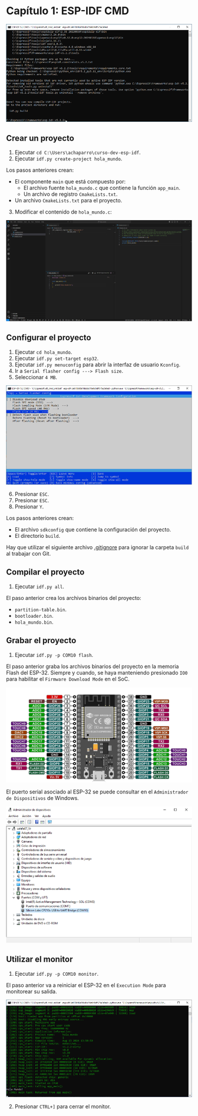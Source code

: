 # Capítulo 1: ESP-IDF CMD

![ESP-IDF CMD](esp_idf_cmd.png)

## Crear un proyecto

1. Ejecutar `cd C:\Users\achaparro\curso-dev-esp-idf`.
2. Ejecutar `idf.py create-project hola_mundo`.

Los pasos anteriores crean:

- El componente `main` que está compuesto por:
  - El archivo fuente `hola_mundo.c` que contiene la función `app_main`.
  - Un archivo de registro `CmakeLists.txt`.
- Un archivo `CmakeLists.txt` para el proyecto.

3. Modificar el contenido de `hola_mundo.c`:

![Proyecto](proyecto.png)

## Configurar el proyecto

1. Ejecutar `cd hola_mundo`.
2. Ejecutar `idf.py set-target esp32`.
3. Ejecutar `idf.py menuconfig` para abrir la interfaz de usuario `Kconfig`.
4. Ir a `Serial flasher config ---> Flash size`.
5. Seleccionar `4 MB`.

![Flash size](flash_size.png)

6. Presionar `ESC`.
7. Presionar `ESC`.
8. Presionar `Y`.

Los pasos anteriores crean:

- El archivo `sdkconfig` que contiene la configuración del proyecto.
- El directorio `build`.

Hay que utilizar el siguiente archivo [.gitignore](https://github.com/espressif/esp-idf/blob/release/v5.2/.gitignore) para ignorar la carpeta `build` al trabajar con Git.

## Compilar el proyecto

1. Ejecutar `idf.py all`.

El paso anterior crea los archivos binarios del proyecto:

- `partition-table.bin`.
- `bootloader.bin`.
- `hola_mundo.bin`.

## Grabar el proyecto

1. Ejecutar `idf.py -p COM10 flash`.

El paso anterior graba los archivos binarios del proyecto en la memoria Flash del ESP-32. Siempre y cuando, se haya manteniendo presionado `IO0` para habilitar el `Firmware Download Mode` en el SoC.

![SoC](soc.png)

El puerto serial asociado al ESP-32 se puede consultar en el `Administrador de Dispositivos` de Windows.

![Puerto serial](puerto_serial.png)

## Utilizar el monitor

1. Ejecutar `idf.py -p COM10 monitor`.

El paso anterior va a reiniciar el ESP-32 en el `Execution Mode` para monitorear su salida.

![Monitor](monitor.png)

2. Presionar `CTRL+]` para cerrar el monitor.
